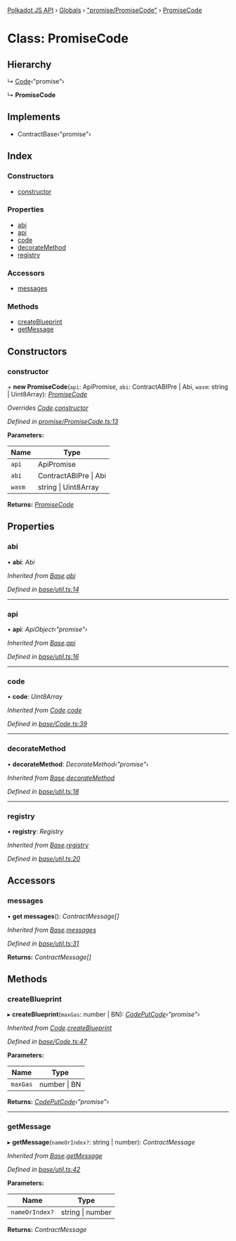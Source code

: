 [Polkadot JS API](../README.md) › [Globals](../globals.md) › ["promise/PromiseCode"](../modules/_promise_promisecode_.md) › [PromiseCode](_promise_promisecode_.promisecode.md)

# Class: PromiseCode

## Hierarchy

  ↳ [Code](_base_code_.code.md)‹"promise"›

  ↳ **PromiseCode**

## Implements

* ContractBase‹"promise"›

## Index

### Constructors

* [constructor](_promise_promisecode_.promisecode.md#constructor)

### Properties

* [abi](_promise_promisecode_.promisecode.md#abi)
* [api](_promise_promisecode_.promisecode.md#api)
* [code](_promise_promisecode_.promisecode.md#code)
* [decorateMethod](_promise_promisecode_.promisecode.md#decoratemethod)
* [registry](_promise_promisecode_.promisecode.md#registry)

### Accessors

* [messages](_promise_promisecode_.promisecode.md#messages)

### Methods

* [createBlueprint](_promise_promisecode_.promisecode.md#createblueprint)
* [getMessage](_promise_promisecode_.promisecode.md#getmessage)

## Constructors

###  constructor

\+ **new PromiseCode**(`api`: ApiPromise, `abi`: ContractABIPre | Abi, `wasm`: string | Uint8Array): *[PromiseCode](_promise_promisecode_.promisecode.md)*

*Overrides [Code](_base_code_.code.md).[constructor](_base_code_.code.md#constructor)*

*Defined in [promise/PromiseCode.ts:13](https://github.com/polkadot-js/api/blob/85ae6f949/packages/api-contract/src/promise/PromiseCode.ts#L13)*

**Parameters:**

Name | Type |
------ | ------ |
`api` | ApiPromise |
`abi` | ContractABIPre &#124; Abi |
`wasm` | string &#124; Uint8Array |

**Returns:** *[PromiseCode](_promise_promisecode_.promisecode.md)*

## Properties

###  abi

• **abi**: *Abi*

*Inherited from [Base](_base_util_.base.md).[abi](_base_util_.base.md#abi)*

*Defined in [base/util.ts:14](https://github.com/polkadot-js/api/blob/85ae6f949/packages/api-contract/src/base/util.ts#L14)*

___

###  api

• **api**: *ApiObject‹"promise"›*

*Inherited from [Base](_base_util_.base.md).[api](_base_util_.base.md#api)*

*Defined in [base/util.ts:16](https://github.com/polkadot-js/api/blob/85ae6f949/packages/api-contract/src/base/util.ts#L16)*

___

###  code

• **code**: *Uint8Array*

*Inherited from [Code](_base_code_.code.md).[code](_base_code_.code.md#code)*

*Defined in [base/Code.ts:39](https://github.com/polkadot-js/api/blob/85ae6f949/packages/api-contract/src/base/Code.ts#L39)*

___

###  decorateMethod

• **decorateMethod**: *DecorateMethod‹"promise"›*

*Inherited from [Base](_base_util_.base.md).[decorateMethod](_base_util_.base.md#decoratemethod)*

*Defined in [base/util.ts:18](https://github.com/polkadot-js/api/blob/85ae6f949/packages/api-contract/src/base/util.ts#L18)*

___

###  registry

• **registry**: *Registry*

*Inherited from [Base](_base_util_.base.md).[registry](_base_util_.base.md#registry)*

*Defined in [base/util.ts:20](https://github.com/polkadot-js/api/blob/85ae6f949/packages/api-contract/src/base/util.ts#L20)*

## Accessors

###  messages

• **get messages**(): *ContractMessage[]*

*Inherited from [Base](_base_util_.base.md).[messages](_base_util_.base.md#messages)*

*Defined in [base/util.ts:31](https://github.com/polkadot-js/api/blob/85ae6f949/packages/api-contract/src/base/util.ts#L31)*

**Returns:** *ContractMessage[]*

## Methods

###  createBlueprint

▸ **createBlueprint**(`maxGas`: number | BN): *[CodePutCode](../interfaces/_base_code_.codeputcode.md)‹"promise"›*

*Inherited from [Code](_base_code_.code.md).[createBlueprint](_base_code_.code.md#createblueprint)*

*Defined in [base/Code.ts:47](https://github.com/polkadot-js/api/blob/85ae6f949/packages/api-contract/src/base/Code.ts#L47)*

**Parameters:**

Name | Type |
------ | ------ |
`maxGas` | number &#124; BN |

**Returns:** *[CodePutCode](../interfaces/_base_code_.codeputcode.md)‹"promise"›*

___

###  getMessage

▸ **getMessage**(`nameOrIndex?`: string | number): *ContractMessage*

*Inherited from [Base](_base_util_.base.md).[getMessage](_base_util_.base.md#getmessage)*

*Defined in [base/util.ts:42](https://github.com/polkadot-js/api/blob/85ae6f949/packages/api-contract/src/base/util.ts#L42)*

**Parameters:**

Name | Type |
------ | ------ |
`nameOrIndex?` | string &#124; number |

**Returns:** *ContractMessage*
